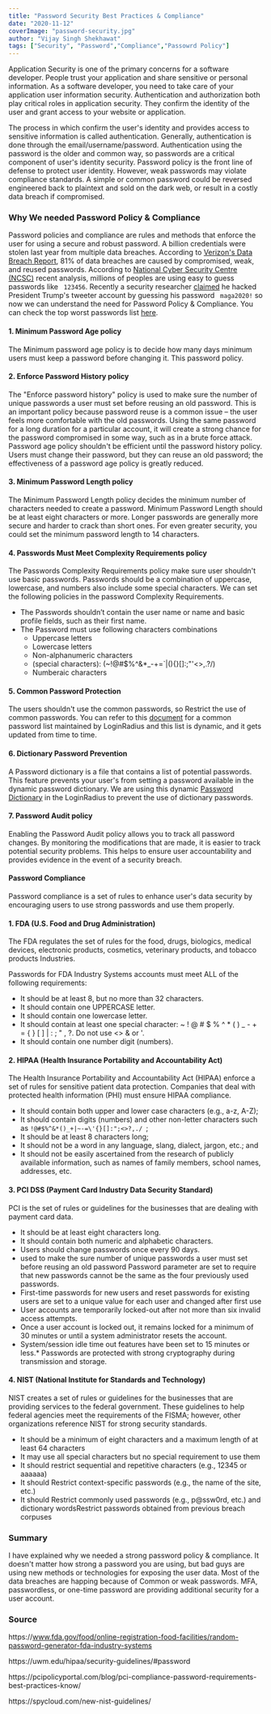 ```yaml
---
title: "Password Security Best Practices & Compliance"
date: "2020-11-12"
coverImage: "password-security.jpg"
author: "Vijay Singh Shekhawat"
tags: ["Security", "Password","Compliance","Passowrd Policy"]
---
```


Application Security is one of the primary concerns for a software developer. People trust your application and share sensitive or personal information. As a software developer, you need to take care of your application user information security. Authentication and authorization both play critical roles in application security. They confirm the identity of the user and grant access to your website or application.

The process in which confirm the user's identity and provides access to sensitive information is called authentication. Generally, authentication is done through the email/username/password. Authentication using the password is the older and common way, so passwords are a critical component of user's identity security. Password policy is the front line of defense to protect user identity. However, weak passwords may violate compliance standards. A simple or common password could be reversed engineered back to plaintext and sold on the dark web, or result in a costly data breach if compromised.

### Why We needed Password Policy & Compliance 
Password policies and compliance are rules and methods that enforce the user for using a secure and robust password. A billion credentials were stolen last year from multiple data breaches. According to [Verizon's Data Breach Report](https://enterprise.verizon.com/resources/reports/2017_dbir.pdf), 81% of data breaches are caused by compromised, weak, and reused passwords. According to [National Cyber Security Centre (NCSC)](https://www.bbc.com/news/technology-47974583) recent analysis, millions of peoples are using easy to guess passwords like ` 123456`. Recently a security researcher [claimed](https://techcrunch.com/2020/10/22/dutch-hacker-trump-twitter-account-password/) he hacked President Trump's tweeter account by guessing his password ` maga2020!` so now we can understand the need for Password Policy & Compliance. You can check the top worst passwords list [here](loginradius.com/blog/2019/12/worst-passwords-list-2019/).


#### 1. Minimum Password Age policy
The Minimum password age policy is to decide how many days minimum users must keep a password before changing it. This password policy.

#### 2. Enforce Password History policy

The "Enforce password history" policy is used to make sure the number of unique passwords a user must set before reusing an old password. This is an important policy because password reuse is a common issue – the user feels more comfortable with the old passwords. Using the same password for a long duration for a particular account, it will create a strong chance for the password compromised in some way, such as in a brute force attack. Password age policy shouldn't be efficient until the password history policy. Users must change their password, but they can reuse an old password; the effectiveness of a password age policy is greatly reduced.

#### 3. Minimum Password Length policy

The Minimum Password Length policy decides the minimum number of characters needed to create a password. Minimum Password Length should be at least eight characters or more. Longer passwords are generally more secure and harder to crack than short ones. For even greater security, you could set the minimum password length to 14 characters.

#### 4. Passwords Must Meet Complexity Requirements policy

The Passwords Complexity Requirements policy make sure user shouldn't use basic passwords. Passwords should be a combination of uppercase, lowercase, and numbers also include some special characters. We can set the following policies in the password Complexity Requirements.

* The Passwords shouldn’t contain the user name or name and basic profile fields, such as their first name.
* The Password must use following characters combinations 
  - Uppercase letters 
  - Lowercase letters 
  - Non-alphanumeric characters 
  - (special characters): (~!@#$%^&*_-+=`|\(){}[]:;"'<>,.?/) 
  - Numberaic characters

#### 5. Common Password Protection
The users shouldn't use the common passwords, so Restrict the use of common passwords. You can refer to this [document](https://www.loginradius.com/docs/authentication/concepts/common-password/) for a common password list maintained by LoginRadius and this list is dynamic, and it gets updated from time to time.

#### 6. Dictionary Password Prevention
A Password dictionary is a file that contains a list of potential passwords. This feature prevents your user's from setting a password available in the dynamic password dictionary. We are using this dynamic [Password Dictionary](https://raw.githubusercontent.com/danielmiessler/SecLists/master/Passwords/Common-Credentials/10-million-password-list-top-1000000.txt) in the LoginRadius to prevent the use of dictionary passwords.

#### 7. Password Audit policy

Enabling the Password Audit policy allows you to track all password changes. By monitoring the modifications that are made, it is easier to track potential security problems. This helps to ensure user accountability and provides evidence in the event of a security breach.


#### Password Compliance
Password compliance is a set of rules to enhance user's data security by encouraging users to use strong passwords and use them properly.

#### 1. FDA (U.S. Food and Drug Administration)

The FDA regulates the set of rules for the food, drugs, biologics, medical devices, electronic products, cosmetics, veterinary products, and tobacco products Industries.

Passwords for FDA Industry Systems accounts must meet ALL of the following requirements:

* It should be at least 8, but no more than 32 characters.
* It should contain one UPPERCASE letter.
* It should contain one lowercase letter.
* It should contain at least one special character: ~ ! @ # $ % ^ * ( ) _ - + = { } [ ] | : ; " , ?. Do not use <> & or '.
* It should contain one number digit (numbers).

#### 2. HIPAA (Health Insurance Portability and Accountability Act)

The Health Insurance Portability and Accountability Act (HIPAA) enforce a set of rules for sensitive patient data protection. Companies that deal with protected health information (PHI) must ensure HIPAA compliance.

* It should contain both upper and lower case characters (e.g., a-z, A-Z);
* It should contain digits (numbers) and other non-letter characters such as `!@#$%^&*()_+|~-=\'{}[]:";<>?,./ `;
* It should be at least 8 characters long;
* It should not be a word in any language, slang, dialect, jargon, etc.; and
* It should not be easily ascertained from the research of publicly available information, such as names of family members, school names, addresses, etc.

#### 3. PCI DSS (Payment Card Industry Data Security Standard)

PCI is the set of rules or guidelines for the businesses that are dealing with payment card data.

* It should be at least eight characters long.
* It should contain both numeric and alphabetic characters.
* Users should change passwords once every 90 days.
* used to make the sure number of unique passwords a user must set before reusing an old password Password parameter are set to require that new passwords cannot be the same as the four previously used passwords.
* First-time passwords for new users and reset passwords for existing users are set to a unique value for each user and changed after first use
* User accounts are temporarily locked-out after not more than six invalid access attempts.
* Once a user account is locked out, it remains locked for a minimum of 30 minutes or until a system administrator resets the account.
* System/session idle time out features have been set to 15 minutes or less.* Passwords are protected with strong cryptography during transmission and storage.

#### 4. NIST (National Institute for Standards and Technology)
NIST creates a set of rules or guidelines for the businesses that are providing services to the federal government. These guidelines to help federal agencies meet the requirements of the FISMA; however, other organizations reference NIST for strong security standards. 

* It should be a minimum of eight characters and a maximum length of at least 64 characters 
* It may use all special characters but no special requirement to use them
* It should restrict sequential and repetitive characters (e.g., 12345 or aaaaaa)
* It should Restrict context-specific passwords (e.g., the name of the site, etc.)
* It should Restrict commonly used passwords (e.g., p@ssw0rd, etc.) and dictionary wordsRestrict passwords obtained from previous breach corpuses


### Summary
I have explained why we needed a strong password policy & compliance. It doesn't matter how strong a password you are using, but bad guys are using new methods or technologies for exposing the user data.
Most of the data breaches are happing because of Common or weak passwords. MFA, passwordless, or one-time password are providing additional security for a user account.  

### Source 

https<span></span>://www.fda.gov/food/online-registration-food-facilities/random-password-generator-fda-industry-systems

https<span></span>://uwm.edu/hipaa/security-guidelines/#password

https<span></span>://pcipolicyportal.com/blog/pci-compliance-password-requirements-best-practices-know/

https<span></span>://spycloud.com/new-nist-guidelines/
